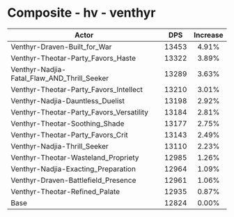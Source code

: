 # Composite - hv - venthyr
| Actor | DPS | Increase |
|---|:---:|:---:|
|Venthyr-Draven-Built_for_War|13453|4.91%|
|Venthyr-Theotar-Party_Favors_Haste|13322|3.89%|
|Venthyr-Nadjia-Fatal_Flaw_AND_Thrill_Seeker|13289|3.63%|
|Venthyr-Theotar-Party_Favors_Intellect|13210|3.01%|
|Venthyr-Nadjia-Dauntless_Duelist|13198|2.92%|
|Venthyr-Theotar-Party_Favors_Versatility|13184|2.81%|
|Venthyr-Theotar-Soothing_Shade|13177|2.75%|
|Venthyr-Theotar-Party_Favors_Crit|13143|2.49%|
|Venthyr-Nadjia-Thrill_Seeker|13110|2.23%|
|Venthyr-Theotar-Wasteland_Propriety|12985|1.26%|
|Venthyr-Nadjia-Exacting_Preparation|12964|1.09%|
|Venthyr-Draven-Battlefield_Presence|12961|1.06%|
|Venthyr-Theotar-Refined_Palate|12935|0.87%|
|Base|12824|0.00%|
